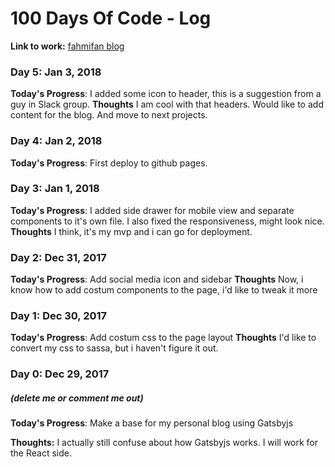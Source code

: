 # 100 Days Of Code - Log
**Link to work:** [fahmifan blog](https://github.com/fahmifan/fahmifan_blog)

### Day 5: Jan 3, 2018
**Today's Progress**: I added some icon to header, this is a suggestion from a guy in Slack group.
**Thoughts** I am cool with that headers. Would like to add content for the blog. And move to next projects.

### Day 4: Jan 2, 2018
**Today's Progress**: First deploy to github pages. 

### Day 3: Jan 1, 2018
**Today's Progress**: I added side drawer for mobile view and separate components to it's own file. I also fixed the responsiveness, might look nice.
**Thoughts** I think, it's my mvp and i can go for deployment.

### Day 2: Dec 31, 2017
**Today's Progress**: Add social media icon and sidebar
**Thoughts** Now, i know how to add costum components to the page, i'd like to tweak it more

### Day 1: Dec 30, 2017
**Today's Progress**: Add costum css to the page layout
**Thoughts** I'd like to convert my css to sassa, but i haven't figure it out.

### Day 0: Dec 29, 2017
##### (delete me or comment me out)

**Today's Progress**: Make a base for my personal blog using Gatsbyjs

**Thoughts:** I actually still confuse about how Gatsbyjs works. I will work for the React side.
